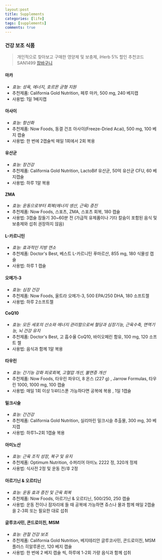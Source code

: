 ```yaml
---
layout:post
title: Supplements
categories: [life]
tags: [supplements]
comments: true
---
```


### 건강 보조 식품 

> 개인적으로 찾아보고 구매한 영양제 및 보충제, iHerb 5% 할인 추천코드 SAN1499
[장바구니](https://kr.iherb.com/tr/cb?pcodes=JRW-15020_CGN-00950_NOW-03355_CGN-00963_NOW-02201_DRB-00106_MLI-00952_DRB-00183_CGN-00955_OPN-02646_NOW-00042_CGN-01071&rcode=SAN1499)

#### **마카**
- *효능: 성욕, 에너지, 호르몬 균형 지원*
- 추천제품: California Gold Nutrition, 페루 마카, 500 mg, 240 베지캡
- 사용법: 1일 1배지캡

#### **아사이**
- *효능: 항산화*
- 추천제품: Now Foods, 동결 건조 아사이(Freeze-Dried Acai), 500 mg, 100 베지 캡슐
- 사용법: 한 번에 2캡슐씩 매일 1회에서 2회 복용

#### **유산균**
- *효능: 장건강*
- 추천제품: California Gold Nutrition, LactoBif 유산균, 50억 유산균 CFU, 60 베지캡슐
- 사용법: 하루 1알 복용

#### **ZMA**
- *효능: 운동으로부터 회복(에너지 생산, 근육) 증진*
- 추천제품: Now Foods, 스포츠, ZMA, 스포츠 회복, 180 캡슐
- 사용법: 3캡슐 잠들기 30~60분 전 (가급적 유제품이나 기타 칼슘이 포함된 음식 및 보충제와 섭취 권장하지 않음)

#### **L-카르니틴**
- *효능: 효과적인 지방 연소* 
- 추천제품: Doctor's Best, 베스트 L-카르니틴 푸마르산, 855 mg, 180 식물성 캡슐
- 사용법: 하루 1 캡슐

#### **오메가-3**
- *효능: 심장 건강*
- 추천제품: Now Foods, 울트라 오메가-3, 500 EPA/250 DHA, 180 소프트젤
- 사용법: 하루 2소프트젤

#### **CoQ10**
- *효능: 모든 세포의 산소와 에너지 관리함으로써 혈당과 심장기능, 근육수축, 면역기능, 뇌 건강 유지*
- 추천제품: Doctor's Best, 고 흡수율 CoQ10, 바이오페린 함유, 100 mg, 120 소프트 젤
- 사용법: 음식과 함께 1알 복용

#### **타우린**
- *효능: 간기능 강화 피로회복, 고혈압 개선, 불면증 개선*
- 추천제품: Now Foods, 타우린 파우더, 8 온스 (227 g) , Jarrow Formulas, 타우린 1000, 1000 mg, 100 캡슐
- 사용법: 매일 1회 이상 1/4티스푼 가능하다면 공복에 복용 , 1일 1캡슐

#### **밀크시슬**
- *효능: 간건강*
- 추천제품: California Gold Nutrition, 실리마린 밀크시슬 추출물, 300 mg, 30 베지캡
- 사용법: 하루1~2회 1캡슐 복용

#### **아미노산**
- *효능: 근육 조직 성장, 복구 및 유지*
- 추천제품: Optimum Nutrition, 수퍼리어 아미노 2222 정, 320개 정제
- 사용법: 식사전 2정 및 운동 전/후 2정

#### **아르기닌 & 오르티닌**
- *효능: 운동 효과 증진 및 근육 회복* 
- 추천제품: Now Foods, 아르기닌 & 오르티닌, 500/250, 250 캡슐
- 사용법: 운동 전이나 잠자리에 들 때 공복에 가능하면 쥬스나 물과 함께 매일 2캡슐을 2-3회 또는 필요한 대로 섭취

#### **글루코사민, 콘드로이친, MSM**
- *효능: 관절 건강 보조*
- 추천제품: California Gold Nutrition, 베지테리안 글루코사민, 콘드로이친, MSM 플러스 히알루론산, 120 베지 캡슐
- 사용법: 한 번에 2 베지 캡슐 씩, 하루에 1-2회 가량 음식과 함께 섭취